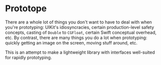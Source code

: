 # Prototope

There are a whole lot of things you don't want to have to deal with when you're prototyping: UIKit's idiosyncracies, certain production-level safety concepts, casting of `Double` to `CGFloat`, certain Swift conceptual overhead, etc. By contrast, there are many things you do a lot when prototyping: quickly getting an image on the screen, moving stuff around, etc.

This is an attempt to make a lightweight library with interfaces well-suited for rapidly prototyping.
